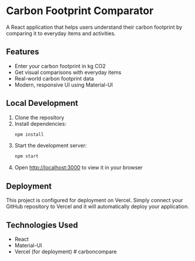 # Carbon Footprint Comparator

A React application that helps users understand their carbon footprint by comparing it to everyday items and activities.

## Features

- Enter your carbon footprint in kg CO2
- Get visual comparisons with everyday items
- Real-world carbon footprint data
- Modern, responsive UI using Material-UI

## Local Development

1. Clone the repository
2. Install dependencies:
   ```bash
   npm install
   ```
3. Start the development server:
   ```bash
   npm start
   ```
4. Open [http://localhost:3000](http://localhost:3000) to view it in your browser

## Deployment

This project is configured for deployment on Vercel. Simply connect your GitHub repository to Vercel and it will automatically deploy your application.

## Technologies Used

- React
- Material-UI
- Vercel (for deployment) #   c a r b o n c o m p a r e  
 